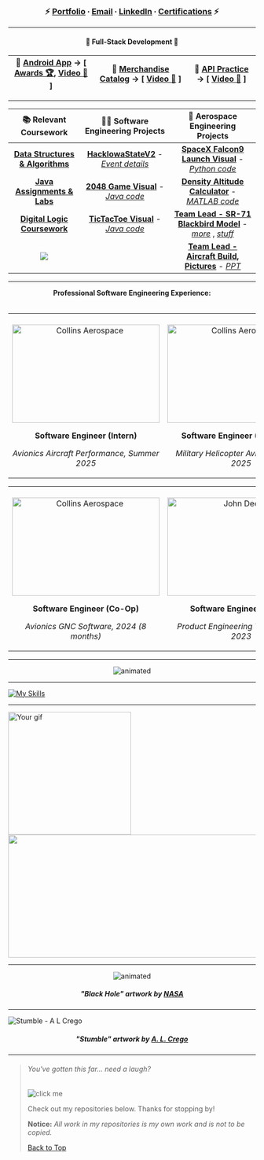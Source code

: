 <!-- <p align="center">
  <img src="https://user-images.githubusercontent.com/91184284/233212165-f45b6b97-c9b6-4aec-8ba5-b64562d7b5a0.gif" alt="animated" />
</p>



_______

-->


<div align="center">

###  ⚡️  [Portfolio](https://mccnick.github.io/) ∙ [Email](mailto:nickmcc@iastate.edu) ∙ [LinkedIn](https://www.linkedin.com/in/mccnick/) ∙ [Certifications](https://github.com/mccnick/certificates)  ⚡️ 


</div>


_______


<div align="center"> 

#### 🥞 Full-Stack Development 🥞

</div>
  
<!-- [🤖 Android App](https://github.com/mccnick/MovieMagnet)  ‎‎‎ㅤㅤㅤ [ 🛒 Merch Catalog](https://github.com/mccnick/secoms319_final-project) → [ 🎥 ](https://drive.google.com/file/d/1nxG3R4IcUu5jWZq0ayOvqRaGrGpQ_DCc/view?usp=drive_link) ㅤㅤㅤ [🍃 API Practice](https://github.com/mccnick) → [ 🎥 ](https://github.com/mccnick)

-->


| 🤖 [**Android App**](https://github.com/mccnick/MovieMagnet) → [ [Awards 🏆](https://drive.google.com/file/d/102cRfdgZHHX7RKtiBY2ifmtN_wIMyMYG/view), [Video 🎥](https://vimeo.com/895602048?share=copy) ]  | 🐬 [**Merchandise Catalog**](https://github.com/mccnick/secoms319_final-project) → [ [Video 🎥](https://vimeo.com/895598404?share=copy) ] | 🍃 [**API Practice**](https://github.com/mccnick/API-practice) → [ [Video 🎥](https://drive.google.com/file/d/1a1esm8EvhYQ_tlZI9EWVY2CphCVgo27o/view?usp=drive_link) ]
| :-------------: | :-------------: | :-------------: |


_______


| 📚 **Relevant Coursework** |👨‍💻 **Software Engineering Projects** | 🚀 **Aerospace Engineering Projects** 
| :-------------: | :-------------: | :-------------: |
| <a href="https://github.com/mccnick/COMS-228"><b>Data Structures & Algorithms</b></a> |  <a href="https://github.com/TateSamuD/HackISUv2_TNT#hackisuv2">**HackIowaStateV2**</a> - <a href="https://kreativehorizon.com/events/hackisu-v2">*Event details*</a>  | <a href="https://user-images.githubusercontent.com/91184284/232335618-21af470a-1634-4918-bc83-1c0c69ed4133.gif">**SpaceX Falcon9 Launch Visual**</a> - <a href="https://github.com/mccnick/AERE-160/blob/main/SpaceXRocketSimulation.py">*Python code*</a> 
| <a href="https://github.com/mccnick/COMS-227">**Java Assignments & Labs**</a> |  <a href="https://user-images.githubusercontent.com/91184284/232322694-6c8ceb66-9118-4066-a43c-5214a4083cb1.gif">**2048 Game Visual**</a> - <a href="https://github.com/mccnick/COMS-227/tree/main/HW3/HW03/src/hw3">*Java code*</a> |  <a href="https://github.com/mccnick/DensityAltitudeCalculator/blob/main/Nick%20McCullough%20-%20Project%201.pdf">**Density Altitude Calculator**</a> - <a href="https://github.com/mccnick/DensityAltitudeCalculator/blob/main/DensityAltCalc.m">*MATLAB code*</a> 
| <a href="https://github.com/mccnick/CPRE-281">**Digital Logic Coursework**</a> |  <a href="https://user-images.githubusercontent.com/91184284/229703311-da007f9a-ea7c-4629-a577-32b01e902073.gif">**TicTacToe Visual**</a> - <a href="https://github.com/mccnick/TicTacToe/blob/main/TicTacToe/src/zzzTicTacToe/TicTacToe.java">*Java code*</a> |  <a href="https://github.com/mccnick/AERE-161/blob/main/Solidworks%20Final%20Project.pdf">**Team Lead - SR-71 Blackbird Model**</a> - <a href="https://github.com/mccnick/AERE-161/blob/main/Final%20Presentation%20May%201.pdf">*more*</a> , <a href="https://github.com/mccnick/AERE-161/blob/main/ad036e0b97602106e3a33534a5400017.png">*stuff*</a>     
| ![](https://komarev.com/ghpvc/?username=mccnick&color=blue&label=Views+on+Nick's+GitHub:&style=for-the-square)   |  <!-- <a href="https://github.com/mccnick/Leetcode-Solutions">**Leetcode Solutions**</a> - <a href="https://leetcode.com/mccnick/">*profile*</a> -->  |  <a href="https://github.com/mccnick/AERE-160/blob/main/LTA%20pictures.pdf">**Team Lead - Aircraft Build, Pictures**</a> - <a href="https://github.com/mccnick/AERE-160/blob/main/annotated-LTA.pptx.pdf">*PPT*</a>    

_______

<!-- 


Nick notes:
- HD Images.
- Black/White - invert to black if needed.
- Resize, while centered, on iPhone to 7x5 ratio.
- Image art made using Picsart app -> effects -> Color Gradient -> All 0, then Fade effect is set to 55%
-->

<div align="center"> <b>Professional Software Engineering Experience:</b> </div>
<br>


<div align="center">
  <table>
    <tr>
      <td style="text-align: center;">
        <br>
        <img src="https://github.com/mccnick/mccnick/assets/91184284/39fa176d-7377-404f-a094-576038f405fc" alt="Collins Aerospace" width="300" height="200" />
        <br>
         <p align="center"> <b>Software Engineer (Intern) </b></p>
        <p align="center"> <i> Avionics Aircraft Performance, Summer 2025 </i></p>
      </td>
      <td style="text-align: center;">
        <br>
        <img src="https://github.com/mccnick/mccnick/assets/91184284/39fa176d-7377-404f-a094-576038f405fc" alt="Collins Aerospace" width="300" height="200" />
        <br> 
        <p align="center"> <b>Software Engineer (Part-Time) </b> </p>
         <p align="center"> <i>  Military Helicopter Avionics, 2024-2025 </i></p>
      </td>
    </tr>
  </table>
</div>
<div align="center">
  <table>
    <tr>
      <td style="text-align: center;">
        <br>
        <img src="https://github.com/mccnick/mccnick/assets/91184284/39fa176d-7377-404f-a094-576038f405fc" alt="Collins Aerospace" width="300" height="200" />
        <br>
         <p align="center"> <b>Software Engineer (Co-Op) </b></p>
        <p align="center"> <i> Avionics GNC Software, 2024 (8 months) </i></p>
      </td>
      <td style="text-align: center;">
        <br>
        <img src="https://github.com/mccnick/mccnick/assets/91184284/a57f1900-b33e-43b0-873a-b96a5191298c" alt="John Deere" width="300" height="200"/>
        <br> 
        <p align="center"> <b>Software Engineer (Intern) </b> </p>
         <p align="center"> <i>  Product Engineering Team, 2022-2023 </i></p>
      </td>
    </tr>
  </table>
</div>


_______

<p align="center">
  <img src="https://user-images.githubusercontent.com/91184284/233212165-f45b6b97-c9b6-4aec-8ba5-b64562d7b5a0.gif" alt="animated" />
</p>


 _______

[![My Skills](https://skillicons.dev/icons?i=java,eclipse,py,vscode,react,js,threejs,vue,nodejs,c,cpp,html,css,git,latex)](https://skillicons.dev)

_______





 <img src="https://user-images.githubusercontent.com/91184284/232395192-d8884757-79af-4b8b-9e43-384513f3672f.gif" alt="Your gif" height="250"/><img src="https://spotify-recently-played-readme.vercel.app/api?user=7iosa6zosbstnzn6jxm1s0qqc&count=3&width=570" height="250" width="670"/>  



<!--
_______



#### <p align="center"> 🌱 I am currently working on 🧠</p> 
> · Learning <a href="https://github.com/mccnick/COMS-228">Data Structures and Algorithms</a>, both in class and on my own
>
> · Upgrading my own outer space <a href="https://mccnick.github.io/">portfolio</a> using [three.JS](https://threejs.org/)
>
> · Building an app to help Iowa State students
>
> · Contributing to open source projects

-->

<!--
```java
public class Me {
    private boolean isSmart = true, isCool, isFunny, needsCaffeine, needsSleep, hireable = false;
    private String contactMe = "LinkedIn/email", please = "Please";
    private int hireAttempts = 50;
    
    private String name = "Nick McCullough";
    private String[] personality = {"error: not found", "where is it?", "funny", "motivated", "friendly"};
    private String[] student = {"Software Engineering", "Iowa State University", "expected graduation 2025"};
    private String[] hobbies = {"music", "aerospace enjoyer", "cars", "spoiling doggo", "gaming"};
    private String[] technicalSkills = {"Java", "Python", "JavaScript", "React", "ReactNative", "HTML/CSS", "C/C++"};
    private String[] skills = {"software engineering", "aerospace background", "finance background", "teamwork"};
    private String experience = "SWE Intern @ Collins Aerospace 2024 and SWE Intern @ John Deere 22-23.";

    public boolean isNickSmart() {
        if (isSmart) { // I am, just trust me
            isCool = true; isFunny = true; hireable = true;
            return true;
        } 
        needsSleep = true; needsCaffeine = true; hireable = true;
        return false;
    }

    public String hireMe() {
    return recursiveHire(hireAttempts);
}

private String recursiveHire(int attemptsLeft) {
    if (hireable) {
        return "Let's chat! Message me on " + contactMe + ". Links above :)";
    } else if (attemptsLeft > 0) {
        if (attemptsLeft == 40) {
            return "Still not convinced? Alright, let's try again... " + recursiveHire(attemptsLeft - 1);
        } else if (attemptsLeft == 20) {
            return "Halfway through my persistence! Giving up yet? I'm not. " + recursiveHire(attemptsLeft - 1);
        } else if (attemptsLeft == 5) {
            return "Only 5 tries left! Do you really want to miss out on a great engineer? " + recursiveHire(attemptsLeft - 1);
        } else {
            return recursiveHire(attemptsLeft - 1);
        }
    } else {
        return "Seriously?.." + please + " reconsider: " + experience;
    }
}




```
-->

_______

<p align="center">
  <img src="https://user-images.githubusercontent.com/91184284/235905486-0fc770d0-2506-4322-8ace-ab3ed11d0494.gif" alt="animated" />
</p>

##### <p align="center"> "Black Hole" artwork by <a href="https://www.nasa.gov/feature/goddard/2019/nasa-visualization-shows-a-black-hole-s-warped-world"> NASA</a></p> 
_______

![Stumble - A  L  Crego](https://user-images.githubusercontent.com/91184284/236307031-169c071c-2217-4704-90bc-23f642e0a2ec.gif)

##### <p align="center"> "Stumble" artwork by <a href="https://visual-massage.com/massages/78">A. L. Crego</a></p> 
_______
> ###### You've gotten this far... need a laugh? 
> ![](https://readme-jokes.vercel.app/api "click me")
> 
> Check out my repositories below. Thanks for stopping by!
> 
> **Notice:** *All work in my repositories is my own work and is not to be copied.*
> 
> [Back to Top](https://github.com/mccnick)
>


<!--
**mccnick/mccnick** is a ✨ _special_ ✨ repository because its `README.md` (this file) appears on your GitHub profile.
// <p align="center">text</p>
// ![ezgif com-optimize-3](https://user-images.githubusercontent.com/91184284/233018425-0625985b-379e-4fb4-894c-f9704a6d8907.gif)
// ![ezgif com-video-to-gif-3](https://user-images.githubusercontent.com/91184284/233022270-8d005f6a-aaa8-459a-9321-76ee73c86161.gif)
// ![ezgif com-crop-2](https://user-images.githubusercontent.com/91184284/232549394-da6c3eb5-e05e-44f8-9554-79f6ba9ebf4d.gif)
// github most used programming languages chart (too much jupyter notebook)
![Most Committed Languages](https://github-readme-stats.vercel.app/api/top-langs/?username=mccnick&layout=compact&theme=theme)
// falcon9 gif
![image](https://user-images.githubusercontent.com/91184284/232395192-d8884757-79af-4b8b-9e43-384513f3672f.gif)
// falcon9 centered
<p align="center">
  <img src="https://user-images.githubusercontent.com/91184284/232395192-d8884757-79af-4b8b-9e43-384513f3672f.gif" alt="animated" />
</p>
// spotify
![Nick's recently played](https://spotify-recently-played-readme.vercel.app/api?user=7iosa6zosbstnzn6jxm1s0qqc&count=3&width=900&height=200)
![Spotify recently played](https://spotify-recently-played-readme.vercel.app/api?user=7iosa6zosbstnzn6jxm1s0qqc&count=3)
![finance](https://user-images.githubusercontent.com/91184284/232307962-e49c14f1-5fa5-451e-a068-d00e0ad2bc82.png)
-->
